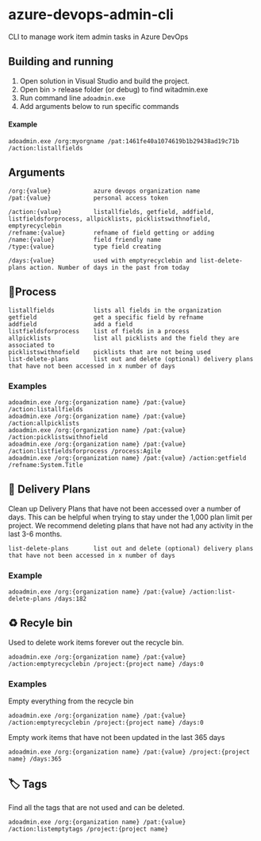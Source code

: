 # azure-devops-admin-cli
CLI to manage work item admin tasks in Azure DevOps

## Building and running

 1. Open solution in Visual Studio and build the project.
 2. Open bin > release folder (or debug) to find witadmin.exe
 3. Run command line ```adoadmin.exe```
 4. Add arguments below to run specific commands
 
 #### Example
 
 ```
 adoadmin.exe /org:myorgname /pat:1461fe40a1074619b1b29438ad19c71b /action:listallfields
 ```

## Arguments

```
/org:{value}            azure devops organization name
/pat:{value}            personal access token
            
/action:{value}         listallfields, getfield, addfield, listfieldsforprocess, allpicklists, picklistswithnofield, emptyrecyclebin
/refname:{value}        refname of field getting or adding
/name:{value}           field friendly name
/type:{value}           type field creating  

/days:{value}           used with emptyrecyclebin and list-delete-plans action. Number of days in the past from today
```

## 📃Process

```
listallfields           lists all fields in the organization
getfield                get a specific field by refname
addfield                add a field
listfieldsforprocess    list of fields in a process
allpicklists            list all picklists and the field they are associated to
picklistswithnofield    picklists that are not being used
list-delete-plans       list out and delete (optional) delivery plans that have not been accessed in x number of days
```

### Examples

```
adoadmin.exe /org:{organization name} /pat:{value} /action:listallfields
adoadmin.exe /org:{organization name} /pat:{value} /action:allpicklists
adoadmin.exe /org:{organization name} /pat:{value} /action:picklistswithnofield
adoadmin.exe /org:{organization name} /pat:{value} /action:listfieldsforprocess /process:Agile
adoadmin.exe /org:{organization name} /pat:{value} /action:getfield /refname:System.Title
```

## 📅 Delivery Plans

Clean up Delivery Plans that have not been accessed over a number of days. This can be helpful when trying to stay under the 1,000 plan limit per project. We recommend deleting plans that have not had any activity in the last 3-6 months.

```
list-delete-plans       list out and delete (optional) delivery plans that have not been accessed in x number of days
```

### Example
```
adoadmin.exe /org:{organization name} /pat:{value} /action:list-delete-plans /days:182
```

## ♻️ Recyle bin

Used to delete work items forever out the recycle bin.

```
adoadmin.exe /org:{organization name} /pat:{value} /action:emptyrecyclebin /project:{project name} /days:0
```

### Examples

Empty everything from the recycle bin
```
adoadmin.exe /org:{organization name} /pat:{value} /action:emptyrecyclebin /project:{project name} /days:0
```

Empty work items that have not been updated in the last 365 days
```
adoadmin.exe /org:{organization name} /pat:{value} /project:{project name} /days:365
```

## 🏷️ Tags 

Find all the tags that are not used and can be deleted.

```
adoadmin.exe /org:{organization name} /pat:{value} /action:listemptytags /project:{project name}
```
